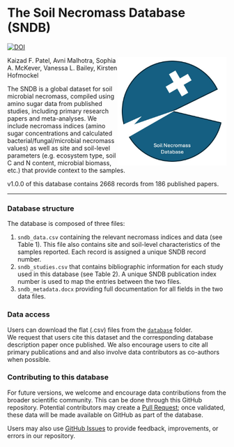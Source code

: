 
# The Soil Necromass Database (SNDB)
[![DOI](https://zenodo.org/badge/859586473.svg)](https://zenodo.org/doi/10.5281/zenodo.13800115)

 <a href='https://github.com/kaizadp/sndb'><img src='sndb_logo.jpg' align="right" height="250" /></a>

Kaizad F. Patel, Avni Malhotra, Sophia A. McKever, Vanessa L. Bailey, Kirsten Hofmockel


The SNDB is a global dataset for soil microbial necromass, compiled using amino sugar data from published studies, 
including primary research papers and meta-analyses. 
We include necromass indices (amino sugar concentrations and calculated bacterial/fungal/microbial necromass values) as well as site and soil-level parameters (e.g. ecosystem type, soil C and N content, microbial biomass, etc.) that provide context to the samples. 

v1.0.0 of this database contains 2668 records from 186 published papers.

---

### Database structure
The database is composed of three files: 

1. `sndb_data.csv` containing the relevant necromass indices and data (see Table 1). This file also contains site and soil-level characteristics of the samples reported. Each record is assigned a unique SNDB record number.
2. `sndb_studies.csv` that contains bibliographic information for each study used in this database (see Table 2). A unique SNDB publication index number is used to map the entries between the two files. 
3. `sndb_metadata.docx` providing full documentation for all fields in the two data files.

### Data access
Users can download the flat (.csv) files from the [`database`](https://github.com/kaizadp/sndb/tree/main/database) folder.  
We request that users cite this dataset and the corresponding database description paper once published. We also encourage users to cite all primary publications and and also involve data contributors as co-authors when possible. 

### Contributing to this database
For future versions, we welcome and encourage data contributions from the broader scientific community. This can be done through this GitHub repository. Potential contributors may create a [Pull Request](https://github.com/kaizadp/sndb/pulls); once validated, these data will be made available on GitHub as part of the database. 

Users may also use [GitHub Issues](https://github.com/kaizadp/sndb/issues) to provide feedback, improvements, or errors in our repository.

